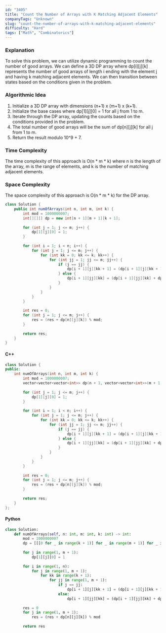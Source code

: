 ```yaml
---
id: "3405"
title: "Count the Number of Arrays with K Matching Adjacent Elements"
companyTags: "Unknown"
slug: "count-the-number-of-arrays-with-k-matching-adjacent-elements"
difficulty: "Hard"
tags: ["Math", "Combinatorics"]
---
```


### Explanation

To solve this problem, we can utilize dynamic programming to count the number of good arrays. We can define a 3D DP array where dp[i][j][k] represents the number of good arrays of length i ending with the element j and having k matching adjacent elements. We can then transition between states based on the conditions given in the problem.

### Algorithmic Idea
1. Initialize a 3D DP array with dimensions (n+1) x (m+1) x (k+1).
2. Initialize the base cases where dp[1][j][0] = 1 for all j from 1 to m.
3. Iterate through the DP array, updating the counts based on the conditions provided in the problem.
4. The total number of good arrays will be the sum of dp[n][j][k] for all j from 1 to m.
5. Return the result modulo 10^9 + 7.

### Time Complexity
The time complexity of this approach is O(n * m * k) where n is the length of the array, m is the range of elements, and k is the number of matching adjacent elements.

### Space Complexity
The space complexity of this approach is O(n * m * k) for the DP array.

```java
class Solution {
    public int numOfArrays(int n, int m, int k) {
        int mod = 1000000007;
        int[][][] dp = new int[n + 1][m + 1][k + 1];
        
        for (int j = 1; j <= m; j++) {
            dp[1][j][0] = 1;
        }
        
        for (int i = 1; i < n; i++) {
            for (int j = 1; j <= m; j++) {
                for (int kk = 0; kk <= k; kk++) {
                    for (int jj = 1; jj <= m; jj++) {
                        if (j == jj) {
                            dp[i + 1][j][kk + 1] = (dp[i + 1][j][kk + 1] + dp[i][j][kk]) % mod;
                        } else {
                            dp[i + 1][jj][kk] = (dp[i + 1][jj][kk] + dp[i][j][kk]) % mod;
                        }
                    }
                }
            }
        }
        
        int res = 0;
        for (int j = 1; j <= m; j++) {
            res = (res + dp[n][j][k]) % mod;
        }
        
        return res;
    }
}
```

#### C++
```cpp
class Solution {
public:
    int numOfArrays(int n, int m, int k) {
        int mod = 1000000007;
        vector<vector<vector<int>> dp(n + 1, vector<vector<int>>(m + 1, vector<int>(k + 1)));
        
        for (int j = 1; j <= m; j++) {
            dp[1][j][0] = 1;
        }
        
        for (int i = 1; i < n; i++) {
            for (int j = 1; j <= m; j++) {
                for (int kk = 0; kk <= k; kk++) {
                    for (int jj = 1; jj <= m; jj++) {
                        if (j == jj) {
                            dp[i + 1][j][kk + 1] = (dp[i + 1][j][kk + 1] + dp[i][j][kk]) % mod;
                        } else {
                            dp[i + 1][jj][kk] = (dp[i + 1][jj][kk] + dp[i][j][kk]) % mod;
                        }
                    }
                }
            }
        }
        
        int res = 0;
        for (int j = 1; j <= m; j++) {
            res = (res + dp[n][j][k]) % mod;
        }
        
        return res;
    }
};
```

#### Python
```python
class Solution:
    def numOfArrays(self, n: int, m: int, k: int) -> int:
        mod = 1000000007
        dp = [[[0 for _ in range(k + 1)] for _ in range(m + 1)] for _ in range(n + 1)]
        
        for j in range(1, m + 1):
            dp[1][j][0] = 1
        
        for i in range(1, n):
            for j in range(1, m + 1):
                for kk in range(k + 1):
                    for jj in range(1, m + 1):
                        if j == jj:
                            dp[i + 1][j][kk + 1] = (dp[i + 1][j][kk + 1] + dp[i][j][kk]) % mod
                        else:
                            dp[i + 1][jj][kk] = (dp[i + 1][jj][kk] + dp[i][j][kk]) % mod
        
        res = 0
        for j in range(1, m + 1):
            res = (res + dp[n][j][k]) % mod
        
        return res
```